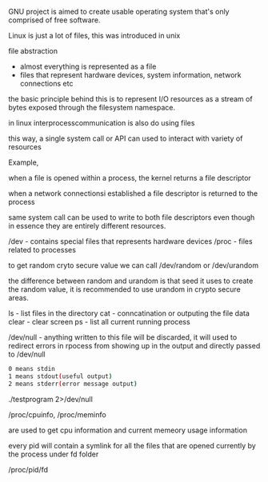 GNU project is aimed to create usable operating system that's only comprised of free software.

Linux is just a lot of files, this was introduced in unix

file abstraction

- almost everything is represented as a file
- files that represent hardware devices, system information, network connections etc

the basic principle behind this is to represent I/O resources as a stream of bytes exposed through the filesystem namespace.

in linux interprocesscommunication is also do using files

this way, a single system call or API can used to interact with variety of resources

Example,

when a file is opened within a process, the kernel returns a file descriptor

when a network connectionsi established a file descriptor is returned to the process

same system call can be used to write to both file descriptors even though in essence they are entirely different resources.

/dev - contains special files that represents hardware devices
/proc - files related to processes

to get random cryto secure value we can call /dev/random or /dev/urandom

the difference between random and urandom is that seed it uses to create the random value, it is recommended to use urandom in crypto secure areas.

ls - list files in the directory
cat - conncatination or outputing the file data
clear - clear screen
ps - list all current running process

/dev/null - anything written to this file will be discarded, it will used to redirect errors in rpocess from showing up in the output and directly passed to /dev/null

```bash
0 means stdin 
1 means stdout(useful output)
2 means stderr(error message output)
```

./testprogram 2>/dev/null

/proc/cpuinfo, /proc/meminfo

are used to get cpu information and current memeory usage information

every pid will contain a symlink for all the files that are opened currently by the process under fd folder

/proc/pid/fd


	